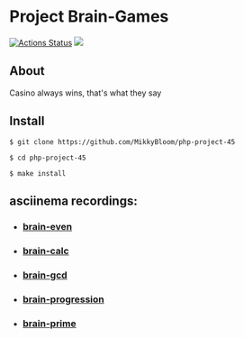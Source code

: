 # Project Brain-Games
[![Actions Status](https://github.com/MikkyBloom/php-project-45/workflows/hexlet-check/badge.svg)](https://github.com/MikkyBloom/php-project-45/actions)
<a href="https://codeclimate.com/github/MikkyBloom/php-project-45/maintainability"><img src="https://api.codeclimate.com/v1/badges/642b4cee01dca5652890/maintainability" /></a>

## About
Casino always wins, that's what they say
## Install
```
$ git clone https://github.com/MikkyBloom/php-project-45

$ cd php-project-45

$ make install
```
## asciinema recordings:

* ### [brain-even](https://asciinema.org/a/vtM45Zwb3gk9Mjnz89AAqtyOX)

* ### [brain-calc](https://asciinema.org/a/lUpVZdqhfsvnlt7vpOzcgCave)

* ### [brain-gcd](https://asciinema.org/a/VlbokNP3NJQ7v4u4oFgZlV2pA)

* ### [brain-progression](https://asciinema.org/a/WBQ5INIXK8zItlM21jWBeEtHj)

* ### [brain-prime](https://asciinema.org/a/Aa0zrdAjgaTJnSUrSoyRPqQ6X)
